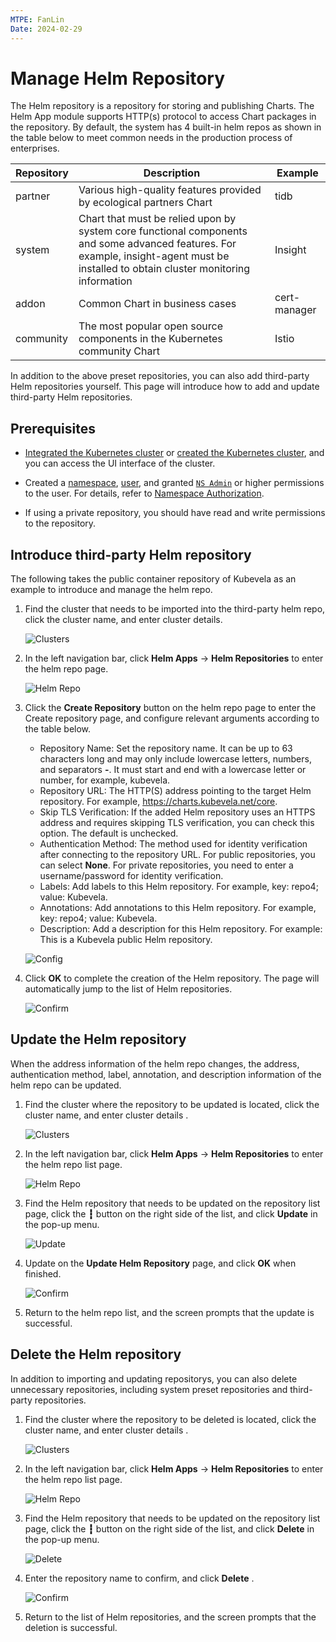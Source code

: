 ```yaml
---
MTPE: FanLin
Date: 2024-02-29
---
```


# Manage Helm Repository

The Helm repository is a repository for storing and publishing Charts. The Helm App module supports HTTP(s) protocol to access Chart packages in the repository. By default, the system has 4 built-in helm repos as shown in the table below to meet common needs in the production process of enterprises.

| Repository | Description | Example |
| --------- | ------------ | ------- |
| partner | Various high-quality features provided by ecological partners Chart | tidb |
| system | Chart that must be relied upon by system core functional components and some advanced features. For example, insight-agent must be installed to obtain cluster monitoring information | Insight |
| addon | Common Chart in business cases | cert-manager |
| community | The most popular open source components in the Kubernetes community Chart | Istio |

In addition to the above preset repositories, you can also add third-party Helm repositories yourself. This page will introduce how to add and update third-party Helm repositories.

## Prerequisites

- [Integrated the Kubernetes cluster](../clusters/integrate-cluster.md) or
  [created the Kubernetes cluster](../clusters/create-cluster.md),
  and you can access the UI interface of the cluster.

- Created a [namespace](../namespaces/createns.md),
  [user](../../ghippo/access-control/user.md),
  and granted [`NS Admin`](../permissions/permission-brief.md#ns-admin) or higher permissions to the user.
  For details, refer to [Namespace Authorization](../permissions/cluster-ns-auth.md).

- If using a private repository, you should have read and write permissions to the repository.

## Introduce third-party Helm repository

The following takes the public container repository of Kubevela as an example to introduce and manage the helm repo.

1. Find the cluster that needs to be imported into the third-party helm repo, click the cluster name, and enter cluster details.

    ![Clusters](../images/crd01.png)

2. In the left navigation bar, click __Helm Apps__ -> __Helm Repositories__ to enter the helm repo page.

    ![Helm Repo](../images/helmrepo01.png)

3. Click the __Create Repository__ button on the helm repo page to enter the Create repository page, and configure relevant arguments according to the table below.

    - Repository Name: Set the repository name. It can be up to 63 characters long and may only include lowercase letters,
      numbers, and separators __-__. It must start and end with a lowercase letter or number, for example, kubevela.
    - Repository URL: The HTTP(S) address pointing to the target Helm repository. For example, <https://charts.kubevela.net/core>.
    - Skip TLS Verification: If the added Helm repository uses an HTTPS address and requires skipping TLS verification,
      you can check this option. The default is unchecked.
    - Authentication Method: The method used for identity verification after connecting to the repository URL.
      For public repositories, you can select __None__. For private repositories, you need to enter a
      username/password for identity verification.
    - Labels: Add labels to this Helm repository. For example, key: repo4; value: Kubevela.
    - Annotations: Add annotations to this Helm repository. For example, key: repo4; value: Kubevela.
    - Description: Add a description for this Helm repository. For example: This is a Kubevela public Helm repository.

    ![Config](../images/helmrepo02.png)

4. Click __OK__ to complete the creation of the Helm repository. The page will automatically jump to the list of Helm repositories.

    ![Confirm](../images/helmrepo03.png)

## Update the Helm repository

When the address information of the helm repo changes, the address, authentication method, label, annotation, and description information of the helm repo can be updated.

1. Find the cluster where the repository to be updated is located, click the cluster name, and enter cluster details .

    ![Clusters](../images/crd01.png)

2. In the left navigation bar, click __Helm Apps__ -> __Helm Repositories__ to enter the helm repo list page.

    ![Helm Repo](../images/helmrepo01.png)

3. Find the Helm repository that needs to be updated on the repository list page, click the __┇__ button on the right side of the list, and click __Update__ in the pop-up menu.

    ![Update](../images/helmrepo04.png)

4. Update on the __Update Helm Repository__ page, and click __OK__ when finished.

    ![Confirm](../images/helmrepo05.png)

5. Return to the helm repo list, and the screen prompts that the update is successful.

## Delete the Helm repository

In addition to importing and updating repositorys, you can also delete unnecessary repositories, including system preset repositories and third-party repositories.

1. Find the cluster where the repository to be deleted is located, click the cluster name, and enter cluster details .

    ![Clusters](../images/crd01.png)

2. In the left navigation bar, click __Helm Apps__ -> __Helm Repositories__ to enter the helm repo list page.

    ![Helm Repo](../images/helmrepo01.png)

3. Find the Helm repository that needs to be updated on the repository list page, click the __┇__ button on the right side of the list, and click __Delete__ in the pop-up menu.

    ![Delete](../images/helmrepo07.png)

4. Enter the repository name to confirm, and click __Delete__ .

    ![Confirm](../images/helmrepo08.png)

5. Return to the list of Helm repositories, and the screen prompts that the deletion is successful.
